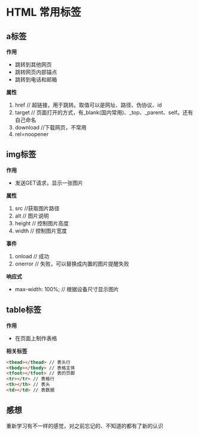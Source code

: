# HTML 常用标签

## a标签  

**作用**
* 跳转到其他网页
* 跳转网页内部锚点
* 跳转到电话和邮箱  
  
**属性**  
1. href // 超链接，用于跳转。取值可以是网址、路径、伪协议、id
2. target // 页面打开的方式，有_blank(国内常用)、_top、_parent、self。还有自己命名
3. download //下载网页，不常用
4. rel=noopener
   
## img标签  

**作用**  
* 发送GET请求，显示一张图片  

**属性**
1. src //获取图片路径
2. alt // 图片说明
3. height // 控制图片高度
4. width // 控制图片宽度  

**事件**
1. onload // 成功
2. onerror // 失败，可以替换成内置的图片提醒失败
   
**响应式**  
* max-width: 100%; // 根据设备尺寸显示图片

## table标签

**作用**  
* 在页面上制作表格

**相关标签**  
```HTML
<thead></thead> // 表头行
<tbody></tbody> // 表格主体
<tfoot></tfoot> // 表的页脚
<tr></tr> // 表格行
<th></th> // 表头
<td></td> // 表数据
```
## 感想  
重新学习有不一样的感觉，对之前忘记的、不知道的都有了新的认识